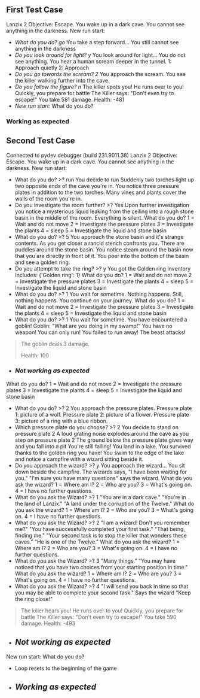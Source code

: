 ## First Test Case

Lanzix 2
Objective: Escape.
You wake up in a dark cave.
You cannot see anything in the darkness.
New run start: 
- *What do you do? go*
You take a step forward...
You still cannot see anything in the darkness
- *Do you look around for light? y*
You look around for light...
You do not see anything.
You hear a human scream deeper in the tunnel.
1: Approach quietly
2: Approach
- *Do you go towards the scream? 2*
You approach the scream.
You see the killer walking further into the cave.
- *Do you follow the figure? n*
The killer spots you! He runs over to you!
Quickly, you prepare for battle
The Killer says: "Don't even try to escape!"
You take 581 damage.
Health: -481
- *New run start:*
What do you do? 

### Working as expected

## Second Test Case

Connected to pydev debugger (build 231.9011.38)
Lanzix 2
Objective: Escape.
You wake up in a dark cave.
You cannot see anything in the darkness.
New run start: 
- What do you do? >? run
You decide to run
Suddenly two torches light up two opposite ends of the cave you're in.
You notice three pressure plates in addition to the two torches.
Many vines and plants cover the walls of the room you're in.
- Do you investigate the room further? >? Yes
Upon further investigation you notice a mysterious liquid leaking from the ceiling into a rough stone basin in the middle of the room.
Everything is silent.
What do you do?
1 = Wait and do not move
2 = Investigate the pressure plates
3 = Investigate the plants
4 = sleep
5 = Investigate the liquid and stone basin 
- What do you do? >? 5
You approach the stone basin and it's strange contents.
As you get closer a rancid stench confronts you.
There are puddles around the stone basin.
You notice steam around the basin now that you are directly in front of it.
You peer into the bottom of the basin and see a golden ring.
- Do you attempt to take the ring? >? y
You got the Golden ring
Inventory Includes:
{'Golden ring': 1}
What do you do?
1 = Wait and do not move
2 = Investigate the pressure plates
3 = Investigate the plants
4 = sleep
5 = Investigate the liquid and stone basin 
- What do you do? >? 1
You wait for sometime.
Nothing happens.
Still, nothing happens.
You continue on your journey.
What do you do?
1 = Wait and do not move
2 = Investigate the pressure plates
3 = Investigate the plants
4 = sleep
5 = Investigate the liquid and stone basin 
- What do you do? >? 1
You wait for sometime.
You have encountered a goblin!
Goblin: "What are you doing in my swamp!"
You have no weapon!
You can only run!
You failed to run away!
The beast attacks!
>The goblin deals 3 damage.
> 
>Health: 100
>
-  ### *Not working as expected*
What do you do?
1 = Wait and do not move
2 = Investigate the pressure plates
3 = Investigate the plants
4 = sleep
5 = Investigate the liquid and stone basin 
- What do you do? >? 2
You approach the pressure plates.
Pressure plate 1: picture of a wolf.
Pressure plate 2: picture of a flower.
Pressure plate 3: picture of a ring with a blue ribbon.
- Which pressure plate do you choose? >? 2
You decide to stand on pressure plate 2
A loud grating noise explodes around the cave as you step on pressure plate 2
The ground below the pressure plate gives way and you fall into a pit
You're still falling!
You land in a lake.
You survived thanks to the golden ring you have!
You swim to the edge of the lake and notice a campfire with a wizard sitting beside it.
- Do you approach the wizard? >? y
You approach the wizard...
You sit down beside the campfire.
The wizards says, "I have been waiting for you."
"I'm sure you have many questions" says the wizard.
What do you ask the wizard?
1 = Where am I?
2 = Who are you?
3 = What's going on.
4 = I have no further questions.
- What do you ask the Wizard? >? 1
"You are in a dark cave."
"You're in the land of Lanzix."
"A land under the corruption of the Twelve."
What do you ask the wizard?
1 = Where am I?
2 = Who are you?
3 = What's going on.
4 = I have no further questions.
- What do you ask the Wizard? >? 2
"I am a wizard! Don't you remember me?"
"You have successfully completed your first task."
"That being, finding me."
"Your second task is to stop the killer that wonders these caves."
"He is one of the Twelve."
What do you ask the wizard?
1 = Where am I?
2 = Who are you?
3 = What's going on.
4 = I have no further questions.
- What do you ask the Wizard? >? 3
"Many things."
"You may have noticed that you have two choices from your starting position in time."
What do you ask the wizard?
1 = Where am I?
2 = Who are you?
3 = What's going on.
4 = I have no further questions.
- What do you ask the Wizard? >? 4
"I will send you back in time so that you may be able to complete your second task." Says the wizard
"Keep the ring close!"
> The killer hears you! He runs over to you!
Quickly, you prepare for battle
The Killer says: "Don't even try to escape!"
You take 590 damage.
Health: -493
>
- ## *Not working as expected*
New run start: 
What do you do? 

- Loop resets to the beginning of the game
- ## *Working as expected*